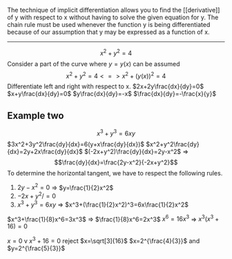 The technique of implicit differentiation allows you to find the  [[derivative]] of y with respect to x without having to solve the given equation for y. The chain rule must be used whenever the function y is being differentiated because of our assumption that y may be expressed as a function of x.
___

$$x^2+y^2=4$$
Consider a part of the curve where $y = y(x)$ can be assumed $$x^2+y^2=4<=>x^2+(y(x))^2=4$$
Differentiate left and right with respect to x. 
$2x+2y\frac{dx}{dy}=0$
$x+y\frac{dx}{dy}=0$
$y\frac{dx}{dy}=-x$
$\frac{dx}{dy}=-\frac{x}{y}$

## Example two
$$x^3+y^3=6xy$$
$3x^2+3y^2\frac{dy}{dx}=6(y+x\frac{dy}{dx})$
$x^2+y^2\frac{dy}{dx}=2y+2x\frac{dy}{dx}$
$(-2x+y^2)\frac{dy}{dx}=2y-x^2$   =>   $$\frac{dy}{dx}=\frac{2y-x^2}{-2x+y^2}$$
To determine the horizontal tangent, we have to respect the following rules. 
1) $2y-x^2=0$   => $y=\frac{1}{2}x^2$
2) $-2x+y^2/=0$ 
3) $x^3+y^3=6xy$   => $x^3+(\frac{1}{2}x^2)^3=6x\frac{1}{2}x^2$

$x^3+\frac{1}{8}x^6=3x^3$   =>  $\frac{1}{8}x^6=2x^3$
$x^6=16x^3$            =>  $x^3(x^3+16)=0$

$x=0$         v       $x^3+16=0$
reject                 $x=\sqrt[3]{16}$
$x=2^{\frac{4}{3}}$ and $y=2^{\frac{5}{3}}$

